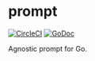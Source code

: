 # prompt
[![CircleCI](https://circleci.com/gh/gbrlsnchs/prompt.svg?style=shield)](https://circleci.com/gh/gbrlsnchs/prompt)
[![GoDoc](https://godoc.org/github.com/gbrlsnchs/prompt?status.svg)](https://godoc.org/github.com/gbrlsnchs/prompt)

Agnostic prompt for Go.
